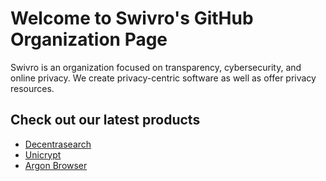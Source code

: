 # Welcome to Swivro's GitHub Organization Page
Swivro is an organization focused on transparency, cybersecurity, and online privacy. We create privacy-centric software as well as offer privacy resources.

## Check out our latest products
- <a href="https://swivro.net/decentrasearch.html">Decentrasearch</a>
- <a href="https://swivro.net/unicrypt.html">Unicrypt</a>
- <a href="https://swivro.net/argon.html">Argon Browser</a>

